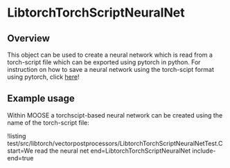 # LibtorchTorchScriptNeuralNet

## Overview

This object can be used to create a neural network which is read from a torch-script file which can be
exported using pytorch in python. For instruction on how to save a neural network using the torch-scipt format
using pytorch, click [here](https://pytorch.org/tutorials/advanced/cpp_export.html)!

## Example usage

Within MOOSE a torchscipt-based neural network can be created using the name of the torch-script file:

!listing test/src/libtorch/vectorpostprocessors/LibtorchTorchScriptNeuralNetTest.C start=We read the neural net end=LibtorchTorchScriptNeuralNet include-end=true
